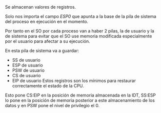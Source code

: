 Se almacenan valores de registros.

Solo nos importa el campo *ESP0* que apunta a la base de la pila de sistema del proceso en ejecución en el momento.

Por tanto en el SO por cada proceso van a haber 2 pilas, la de usuario y la de sistema para evitar que el SO use memoria modificada especialmente por el usuario para afectar a su ejecución.

En esta pila de sistema va a guardar:

- SS de usuario
- ESP de usuario
- PSW de usuario
- CS de usuario
- EIP de usuario
Estos registros son los mínimos para restaurar correctamente el estado de la CPU.

Esto pone CS:EIP en la posición de memoria almacenada en la IDT, SS:ESP lo pone en la posición de memoria posterior a este almacenamiento de los datos y en PSW pone el nivel de privilegio el 0.